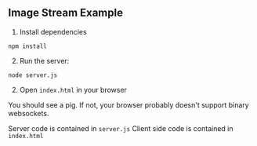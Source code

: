 ## Image Stream Example

1. Install dependencies

```
npm install
```

2. Run the server:
```  
node server.js
```

2. Open `index.html` in your browser

You should see a pig. If not, your browser probably doesn't support binary websockets.

Server code is contained in `server.js`
Client side code is contained in `index.html`
